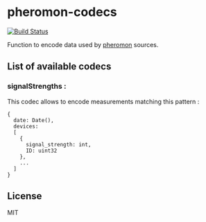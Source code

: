 # pheromon-codecs

[![Build Status](https://travis-ci.org/anthill/pheromon-codecs.svg)](https://travis-ci.org/anthill/pheromon-codecs)

Function to encode data used by [pheromon](https://github.com/anthill/pheromon) sources.

## List of available codecs


### signalStrengths :

This codec allows to encode measurements matching this pattern :

```
{
  date: Date(),
  devices:
  [ 
    {
      signal_strength: int,
      ID: uint32
    },
    ...
  ] 
}
```

## License

MIT
